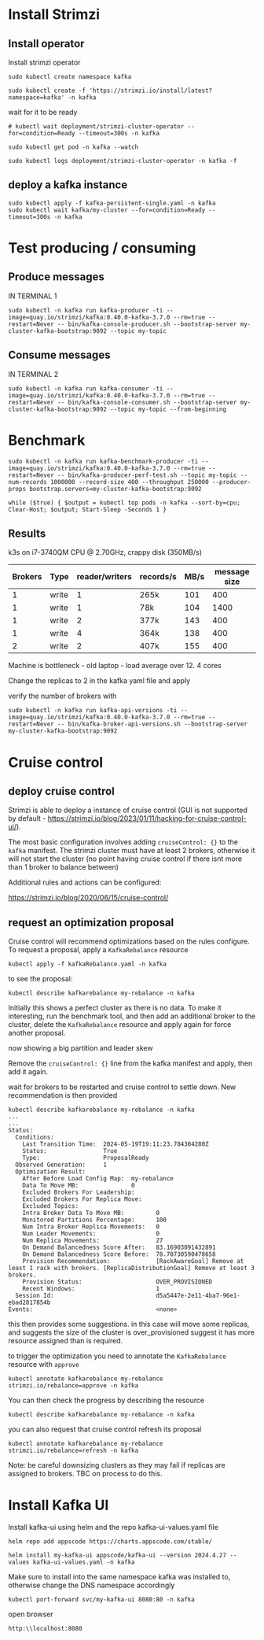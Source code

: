 # Install Strimzi

## Install operator
Install strimzi operator

```
sudo kubectl create namespace kafka

sudo kubectl create -f 'https://strimzi.io/install/latest?namespace=kafka' -n kafka

```

wait for it to be ready 

```
# kubectl wait deployment/strimzi-cluster-operator --for=condition=Ready --timeout=300s -n kafka

sudo kubectl get pod -n kafka --watch

sudo kubectl logs deployment/strimzi-cluster-operator -n kafka -f
```

## deploy a kafka instance

```
sudo kubectl apply -f kafka-persistent-single.yaml -n kafka
sudo kubectl wait kafka/my-cluster --for=condition=Ready --timeout=300s -n kafka 
```

# Test producing / consuming

## Produce messages

IN TERMINAL 1

```
sudo kubectl -n kafka run kafka-producer -ti --image=quay.io/strimzi/kafka:0.40.0-kafka-3.7.0 --rm=true --restart=Never -- bin/kafka-console-producer.sh --bootstrap-server my-cluster-kafka-bootstrap:9092 --topic my-topic
```

## Consume messages

IN TERMINAL 2

```
sudo kubectl -n kafka run kafka-consumer -ti --image=quay.io/strimzi/kafka:0.40.0-kafka-3.7.0 --rm=true --restart=Never -- bin/kafka-console-consumer.sh --bootstrap-server my-cluster-kafka-bootstrap:9092 --topic my-topic --from-beginning
```

# Benchmark
```
sudo kubectl -n kafka run kafka-benchmark-producer -ti --image=quay.io/strimzi/kafka:0.40.0-kafka-3.7.0 --rm=true --restart=Never -- bin/kafka-producer-perf-test.sh --topic my-topic --num-records 1000000 --record-size 400 --throughput 250000 --producer-props bootstrap.servers=my-cluster-kafka-bootstrap:9092
```

`while ($true) { $output = kubectl top pods -n kafka --sort-by=cpu; Clear-Host; $output; Start-Sleep -Seconds 1 }`


## Results

k3s on i7-3740QM CPU @ 2.70GHz, crappy disk (350MB/s)

| Brokers       | Type | reader/writers |  records/s  |  MB/s |  message size |
|---------------|------|----------------|-------------|-------|---------------|
| 1 | write | 1 | 265k | 101 | 400 |
| 1 | write | 1 | 78k  | 104 | 1400 | 
| 1 | write | 2 | 377k  | 143 | 400 | 
| 1 | write | 4 | 364k  | 138 | 400 |
| 2 | write | 2 | 407k  | 155 | 400 |

Machine is bottleneck - old laptop - load average over 12. 4 cores

Change the replicas to 2 in the kafka yaml file and apply

verify the number of brokers with

```
sudo kubectl -n kafka run kafka-api-versions -ti --image=quay.io/strimzi/kafka:0.40.0-kafka-3.7.0 --rm=true --restart=Never -- bin/kafka-broker-api-versions.sh --bootstrap-server my-cluster-kafka-bootstrap:9092
```

# Cruise control

## deploy cruise control

Strimzi is able to deploy a instance of cruise control (GUI is not supported by default - https://strimzi.io/blog/2023/01/11/hacking-for-cruise-control-ui/).

The most basic configuration involves adding `cruiseControl: {}` to the `kafka` manifest. The strimzi cluster must have at least 2 brokers, otherwise it will not start the cluster (no point having cruise control if there isnt more than 1 broker to balance between)

Additional rules and actions can be configured:

https://strimzi.io/blog/2020/06/15/cruise-control/

## request an optimization proposal

Cruise control will recommend optimizations based on the rules configure. To request a proposal, apply a `KafkaRebalance` resource

`kubectl apply -f kafkaRebalance.yaml -n kafka`

to see the proposal:

`kubectl describe kafkarebalance my-rebalance -n kafka`

Initially this shows a perfect cluster as there is no data. To make it interesting, run the benchmark tool, and then add an additional broker to the cluster, delete the `KafkaRebalance` resource and apply again for force another proposal.

now showing a big partition and leader skew

Remove the `cruiseControl: {}` line from the kafka manifest and apply, then add it again.

wait for brokers to be restarted and cruise control to settle down. New recommendation is then provided

```
kubectl describe kafkarebalance my-rebalance -n kafka
...
...
Status:
  Conditions:
    Last Transition Time:  2024-05-19T19:11:23.784304280Z
    Status:                True
    Type:                  ProposalReady
  Observed Generation:     1
  Optimization Result:
    After Before Load Config Map:  my-rebalance
    Data To Move MB:               0
    Excluded Brokers For Leadership:
    Excluded Brokers For Replica Move:
    Excluded Topics:
    Intra Broker Data To Move MB:         0
    Monitored Partitions Percentage:      100
    Num Intra Broker Replica Movements:   0
    Num Leader Movements:                 0
    Num Replica Movements:                27
    On Demand Balancedness Score After:   83.16903091432891
    On Demand Balancedness Score Before:  78.70730590478658
    Provision Recommendation:             [RackAwareGoal] Remove at least 1 rack with brokers. [ReplicaDistributionGoal] Remove at least 3 brokers.
    Provision Status:                     OVER_PROVISIONED
    Recent Windows:                       1
  Session Id:                             d5a5447e-2e11-4ba7-96e1-ebad2817854b
Events:                                   <none>
```

this then provides some suggestions. in this case will move some replicas, and suggests the size of the cluster is over_provisioned suggest it has more resource assigned than is required.

to trigger the optimization you need to annotate the `KafkaRebalance` resource with `approve`

```
kubectl annotate kafkarebalance my-rebalance strimzi.io/rebalance=approve -n kafka
```

You can then check the progress by describing the resource

```
kubectl describe kafkarebalance my-rebalance -n kafka
```

you can also request that cruise control refresh its proposal

```
kubectl annotate kafkarebalance my-rebalance strimzi.io/rebalance=refresh -n kafka
```

Note: be careful downsizing clusters as they may fail if replicas are assigned to brokers. TBC on process to do this.

# Install Kafka UI

Install kafka-ui using helm and the repo kafka-ui-values.yaml file

```
helm repo add appscode https://charts.appscode.com/stable/

helm install my-kafka-ui appscode/kafka-ui --version 2024.4.27 --values kafka-ui-values.yaml -n kafka
```

Make sure to install into the same namespace kafka was installed to, otherwise change the DNS namespace accordingly

```
kubectl port-forward svc/my-kafka-ui 8080:80 -n kafka
```

open browser

`http:\\localhost:8080`